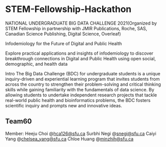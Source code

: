 # STEM-Fellowship-Hackathon
NATIONAL UNDERGRADUATE BIG DATA CHALLENGE 2021(Organized by STEM Fellowship in partnership with JMIR Publications, Roche, SAS, Canadian Science Publishing, Digital Science, Overleaf)

Infodemiology for the Future of Digital and Public Health 

Explore practical applications and insights of infodemiology to discover breakthrough connections in Digital and Public Health using open social, demographic, and health data 

Intro The Big Data Challenge (BDC) for undergraduate students is a unique inquiry-driven and experiential learning program that invites students from across the country to strengthen their problem-solving and critical thinking skills while gaining familiarity with the fundamentals of data science. By allowing students to undertake independent research projects that tackle real-world public health and bioinformatics problems, the BDC fosters scientific inquiry and prompts new and innovative ideas.

## Team60
   Member: Heeju Choi @hca126@sfu.ca Surbhi Negi @snegi@sfu.ca Caiyi Yang @chelsea_yang@sfu.ca Chloe Huang @minzhih@sfu.ca
